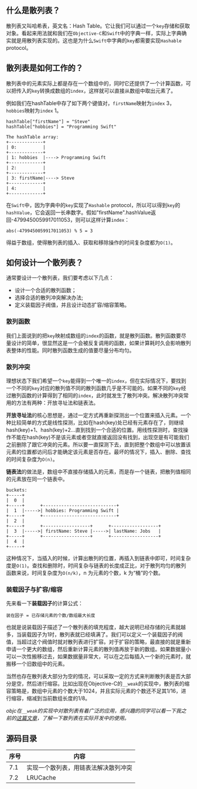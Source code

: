 ## 什么是散列表？

散列表又叫哈希表，英文名：Hash Table。它让我们可以通过一个`key`存储和获取对象。看起来用法就和我们在`Objective-C`和`Swift`中的字典一样，实际上字典确实就是用散列表实现的。这也是为什么`Swift`中字典的`key`都需要实现`Hashable` protocol。

## 散列表是如何工作的？

散列表中的元素实际上都是存在一个数组中的，同时它还提供了一个计算函数，可以把传入的`key`转换成数组的`index`，这样就可以直接从数组中取出元素了。

例如我们在hashTable中存了如下两个键值对，`firstName`映射为`index` 3，`hobbies`映射为`index` 1。 

```
hashTable["firstName"] = "Steve"
hashTable["hobbies"] = "Programming Swift"

The hashTable array:
+-------------+
| 0:          |
+-------------+
| 1: hobbies  |----> Programming Swift
+-------------+
| 2:          |
+-------------+
| 3: firstName|----> Steve
+-------------+
| 4:          |
+-------------+
```

在`Swift`中，因为字典中的`key`实现了`Hashable` protocol，所以可以得到`key`的`hashValue`，它会返回一长串数字。假如"firstName".hashValue返回-4799450059917011053，则可以这样计算`index`：

```
abs(-4799450059917011053) % 5 = 3
```

得益于数组，使得散列表的插入、获取和移除操作的时间复杂度都为`O(1)`。

## 如何设计一个散列表？

通常要设计一个散列表，我们要考虑以下几点：

* 设计一个合适的散列函数；
* 选择合适的散列冲突解决办法;
* 定义装载因子阀值，并且设计动态扩容/缩容策略。

### 散列函数

我们上面说到的把`key`映射成数组的`index`的函数，就是散列函数。散列函数要尽量设计的简单，很显然这是一个会被反复调用的函数，如果计算耗时久会影响散列表整体的性能。同时散列函数生成的值要尽量分布均匀。

### 散列冲突

理想状态下我们希望一个`key`能得到一个唯一的`index`，但在实际情况下，要找到一个不同的`key`对应的散列值不同的散列函数几乎是不可能的。如果不同的`key`经过散列函数的计算得到了相同的`index`，此时就发生了散列冲突。解决散列冲突常用的方法有两种：开放寻址法和链表法。

**开放寻址法**的核心思想是，通过一定方式再重新探测出一个位置来插入元素。一个种比较简单的方式是线性探测，比如在hash(key)处已经有元素存在了，则继续hash(key)+1、hash(key)+2...直到找到一个合适的位置。用线性探测时，查找操作不能在hash(key)不是该元素或者空就直接返回没有找到，出现空是有可能我们之前删除了跟它冲突的元素。所以要一直探测下去，直到把整个数组中可以放置该元素的位置都访问后才能确定该元素是否存在。最坏的情况下，插入、删除、查找的时间复杂度为`O(n)`。

**链表法**的做法是，数组中不直接存储插入的元素，而是存一个链表，把散列值相同的元素放在同一个链表中。

```
buckets:
+-----+
|  0  |
+-----+      +----------------------------+
|  1  |----->| hobbies: Programming Swift |
+-----+      +----------------------------+
|  2  |
+-----+      +------------------+      +------------------+
|  3  |----->| firstName: Steve |----->| lastName: Jobs   |
+-----+      +------------------+      +------------------+
|  4  |
+-----+      
```

这种情况下，当插入的时候，计算出散列的位置，再插入到链表中即可，时间复杂度是`O(1)`。查找和删除时，时间复杂与链表的长度成正比，对于散列均匀的散列函数来说，时间复杂度为`O(n/k)`，n 为元素的个数，k 为“桶”的个数。

### 装载因子与扩容/缩容

先来看一下**装载因子**的计算公式：

```
装在因子 = 已存储元素的个数/数组最大长度
```

也就是说装载因子描述了一个散列表的填充程度，越大说明已经存储的元素就越多，当装载因子为1时，散列表就已经填满了。我们可以定义一个装载因子的阀值，当超过这个阀值时就对散列表进行扩容。对于扩容的策略，最直接的就是重新申请一个更大的数组，然后重新计算元素的散列值再放于新的数组。如果数据量小可以一次性搬移过去，如果数据量非常大，可以在之后每插入一个新的元素时，就搬移一个旧数组中的元素。

当然也存在散列表大部分为空的情况，可以采取一定的方式来判断散列表是否大部分是空，然后进行缩容。比如出现在Objective-C的`__weak`的实现中，散列表的缩容策略是，数组中元素的个数大于1024，并且实际元素的个数还不足其1/16，进行缩容，缩减到当前数组长度的1/8。

*objc在`__weak`的实现中对散列表有着广泛的应用，感兴趣的同学可以看一下我之前的[这篇文章](http://shinancao.cn/2019/07/15/iOS-weak/)，了解一下散列表在实际开发中的使用。*

## 源码目录

序号 | 内容
---- | ----
7.1  | 实现一个散列表，用链表法解决散列冲突
7.2  | LRUCache
